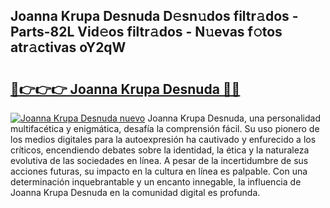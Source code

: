 ## Joanna Krupa Desnuda D𝚎sn𝚞dos filtr𝚊dos - Parts-82L Vid𝚎os filtr𝚊dos - N𝚞evas f𝚘tos atr𝚊ctivas oY2qW

# <h2><a href="http://mbay2r.tromn.icu/?c=Joanna+Krupa+Desnuda">🔗👉👉👉 Joanna Krupa Desnuda 🔗🔗</a></h2>

[![Joanna Krupa Desnuda nuevo](https://i.imgur.com/pEAQMta.gif)](http://mbay2r.tromn.icu/?c=Joanna+Krupa+Desnuda)
Joanna Krupa Desnuda, una personalidad multifacética y enigmática, desafía la comprensión fácil. Su uso pionero de los medios digitales para la autoexpresión ha cautivado y enfurecido a los críticos, encendiendo debates sobre la identidad, la ética y la naturaleza evolutiva de las sociedades en línea. A pesar de la incertidumbre de sus acciones futuras, su impacto en la cultura en línea es palpable. Con una determinación inquebrantable y un encanto innegable, la influencia de Joanna Krupa Desnuda en la comunidad digital es profunda.
